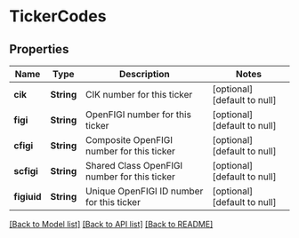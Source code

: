 # TickerCodes

## Properties
Name | Type | Description | Notes
------------ | ------------- | ------------- | -------------
**cik** | **String** | CIK number for this ticker | [optional] [default to null]
**figi** | **String** | OpenFIGI number for this ticker | [optional] [default to null]
**cfigi** | **String** | Composite OpenFIGI number for this ticker | [optional] [default to null]
**scfigi** | **String** | Shared Class OpenFIGI number for this ticker | [optional] [default to null]
**figiuid** | **String** | Unique OpenFIGI ID number for this ticker | [optional] [default to null]

[[Back to Model list]](../README.md#documentation-for-models) [[Back to API list]](../README.md#documentation-for-api-endpoints) [[Back to README]](../README.md)

